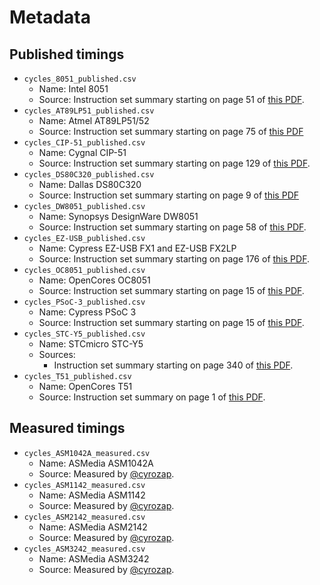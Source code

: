 # Metadata


## Published timings

- `cycles_8051_published.csv`
  - Name: Intel 8051
  - Source: Instruction set summary starting on page 51 of [this PDF][8051-manual].
- `cycles_AT89LP51_published.csv`
  - Name: Atmel AT89LP51/52
  - Source: Instruction set summary starting on page 75 of [this PDF][at89]
- `cycles_CIP-51_published.csv`
  - Name: Cygnal CIP-51
  - Source: Instruction set summary starting on page 129 of [this PDF][C8051F12x-13x].
- `cycles_DS80C320_published.csv`
  - Name: Dallas DS80C320
  - Source: Instruction set summary starting on page 9 of [this PDF][DS80C320]
- `cycles_DW8051_published.csv`
  - Name: Synopsys DesignWare DW8051
  - Source: Instruction set summary starting on page 58 of [this PDF][DW8051_databook.pdf].
- `cycles_EZ-USB_published.csv`
  - Name: Cypress EZ-USB FX1 and EZ-USB FX2LP
  - Source: Instruction set summary starting on page 176 of [this PDF][ez-usb].
- `cycles_OC8051_published.csv`
  - Name: OpenCores OC8051
  - Source: Instruction set summary starting on page 15 of [this PDF][oc8051].
- `cycles_PSoC-3_published.csv`
  - Name: Cypress PSoC 3
  - Source: Instruction set summary starting on page 15 of [this PDF][psoc3].
- `cycles_STC-Y5_published.csv`
  - Name: STCmicro STC-Y5
  - Sources:
    - Instruction set summary starting on page 340 of [this PDF][STC15F2K60S2-en.pdf].
- `cycles_T51_published.csv`
  - Name: OpenCores T51
  - Source: Instruction set summary on page 1 of [this PDF][t51].


## Measured timings

- `cycles_ASM1042A_measured.csv`
  - Name: ASMedia ASM1042A
  - Source: Measured by [@cyrozap][cyrozap].
- `cycles_ASM1142_measured.csv`
  - Name: ASMedia ASM1142
  - Source: Measured by [@cyrozap][cyrozap].
- `cycles_ASM2142_measured.csv`
  - Name: ASMedia ASM2142
  - Source: Measured by [@cyrozap][cyrozap].
- `cycles_ASM3242_measured.csv`
  - Name: ASMedia ASM3242
  - Source: Measured by [@cyrozap][cyrozap].


[8051-manual]: https://web.archive.org/web/20220703014723if_/http://datasheets.chipdb.org/Intel/MCS51/MANUALS/27238302.PDF
[at89]: https://web.archive.org/web/20220520025001if_/https://ww1.microchip.com/downloads/en/DeviceDoc/doc3709.pdf
[C8051F12x-13x]: https://web.archive.org/web/20240921211234if_/https://www.silabs.com/documents/public/data-sheets/C8051F12x-13x.pdf
[DS80C320]: https://web.archive.org/web/20240706053227if_/https://www.analog.com/media/en/technical-documentation/data-sheets/DS80C320-DS80C323.pdf
[DW8051_databook.pdf]: https://web.archive.org/web/20221121112813if_/https://courses.cs.washington.edu/courses/cse477/02sp/docs/DW8051_databook.pdf
[ez-usb]: https://web.archive.org/web/20221121123349if_/https://www.infineon.com/dgdl/Infineon-EZ-USB_TECHNICAL_REFERENCE_MANUAL-AdditionalTechnicalInformation-v08_00-EN.pdf?fileId=8ac78c8c7d0d8da4017d0f9093657d61
[oc8051]: https://github.com/freecores/8051/raw/f1a1ce31640c3e5c67935b649235e644462365a5/doc/pdf/oc8051_spec.pdf
[psoc3]: https://web.archive.org/web/20221118061815if_/https://www.infineon.com/dgdl/Infineon-PSoC_3_CY8C38_Programmable_System-on-Chip-DataSheet-v34_00-EN.pdf?fileId=8ac78c8c7d0d8da4017d0ec70ebd3dce
[STC15F2K60S2-en.pdf]: https://web.archive.org/web/20200305112930/http://stcmicro.com/datasheet/STC15F2K60S2-en.pdf
[t51]: https://web.archive.org/web/20250124233334if_/https://raw.githubusercontent.com/freecores/t51/bb9b9af140492edc2972baba51317dea6d079c17/doc/Instruction%20Set.pdf
[cyrozap]: https://github.com/cyrozap
